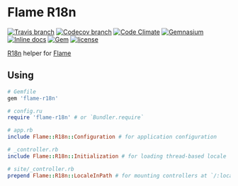 # Flame R18n

[![Travis branch](https://img.shields.io/travis/AlexWayfer/flame-r18n/master.svg?style=flat-square)](https://travis-ci.org/AlexWayfer/flame-r18n)
[![Codecov branch](https://img.shields.io/codecov/c/github/AlexWayfer/flame-r18n/master.svg?style=flat-square)](https://codecov.io/gh/AlexWayfer/flame-r18n)
[![Code Climate](https://img.shields.io/codeclimate/maintainability/AlexWayfer/flame-r18n.svg?style=flat-square)](https://codeclimate.com/github/AlexWayfer/flame-r18n)
[![Gemnasium](https://img.shields.io/gemnasium/AlexWayfer/flame-r18n.svg?style=flat-square)](https://gemnasium.com/github.com/AlexWayfer/flame-r18n)
[![Inline docs](https://inch-ci.org/github/AlexWayfer/flame-r18n.svg?branch=master)](https://inch-ci.org/github/AlexWayfer/flame-r18n)
[![Gem](https://img.shields.io/gem/v/flame-r18n.svg?style=flat-square)](https://rubygems.org/gems/flame-r18n)
[![license](https://img.shields.io/github/license/AlexWayfer/flame-r18n.svg?style=flat-square)](https://github.com/AlexWayfer/flame-r18n/blob/master/LICENSE)

[R18n](https://github.com/ai/r18n) helper for
[Flame](https://github.com/AlexWayfer/flame)

## Using

```ruby
# Gemfile
gem 'flame-r18n'

# config.ru
require 'flame-r18n' # or `Bundler.require`

# app.rb
include Flame::R18n::Configuration # for application configuration

# _controller.rb
include Flame::R18n::Initialization # for loading thread-based locale

# site/_controller.rb
prepend Flame::R18n::LocaleInPath # for mounting controllers at `/:locale`
```
